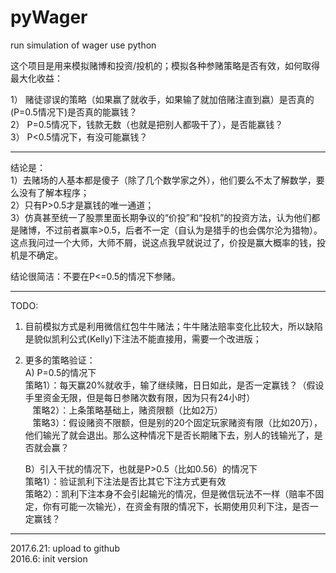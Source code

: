 # pyWager
run simulation of wager use python

这个项目是用来模拟赌博和投资/投机的；模拟各种参赌策略是否有效，如何取得最大化收益：  </br>

1） 赌徒谬误的策略（如果赢了就收手，如果输了就加倍赌注直到嬴）是否真的(P=0.5情况下)是否真的能赢钱？ </br>
2） P=0.5情况下，钱款无数（也就是把别人都吸干了），是否能赢钱？  </br>
3） P<0.5情况下，有没可能赢钱？   </br>

-----------------------------------------------------------------------------------

结论是： </br>
1）去赌场的人基本都是傻子（除了几个数学家之外），他们要么不太了解数学，要么没有了解本程序； </br>
2）只有P>0.5才是赢钱的唯一通道； </br>
3）仿真甚至统一了股票里面长期争议的“价投”和“投机”的投资方法，认为他们都是赌博，不过前者赢率>0.5，后者不一定（自认为是猎手的也会偶尔沦为猎物）。这点我问过一个大师，大师不屑，说这点我早就说过了，价投是赢大概率的钱，投机是不确定。 </br>

结论很简洁：不要在P<=0.5的情况下参赌。 </br>

-----------------------------------------------------------------------------------
TODO: </br>
1) 目前模拟方式是利用微信红包牛牛赌法；牛牛赌法赔率变化比较大，所以缺陷是貌似凯利公式(Kelly)下注法不能直接用，需要一个改进版； </br>
2) 更多的策略验证： </br>
    A) P=0.5的情况下  </br>
    策略1）：每天赢20%就收手，输了继续赌，日日如此，是否一定赢钱？（假设手里资金无限，但是每日参赌次数有限，因为只有24小时） </br>
    策略2）：上条策略基础上，赌资限额（比如2万） </br>
    策略3）：假设赌资不限额，但是别的20个固定玩家赌资有限（比如20万），他们输光了就会退出。那么这种情况下是否长期赌下去，别人的钱输光了，是否就会赢？ </br>

    B）引入干扰的情况下，也就是P>0.5（比如0.56）的情况下 </br>
    策略1）：验证凯利下注法是否比其它下注方式更有效 </br>
    策略2）：凯利下注本身不会引起输光的情况，但是微信玩法不一样（赔率不固定，你有可能一次输光），在资金有限的情况下，长期使用贝利下注，是否一定赢钱？ </br>


------------------------------------------------------------------------------------
2017.6.21: upload to github </br>
2016.6: init version </br>
